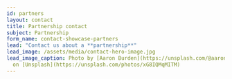 ```yaml
---
id: partners
layout: contact
title: Partnership contact
subject: Partnership
form_name: contact-showcase-partners
lead: "Contact us about a **partnership**"
lead_image: /assets/media/contact-hero-image.jpg
lead_image_caption: Photo by [Aaron Burden](https://unsplash.com/@aaronburden)
  on [Unsplash](https://unsplash.com/photos/xG8IQMqMITM)
---
```

